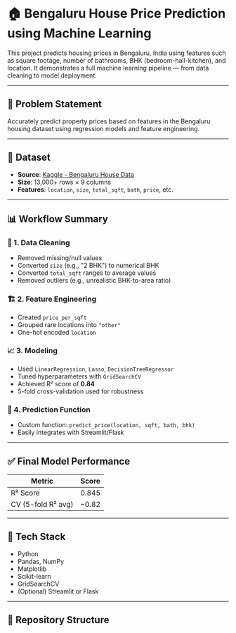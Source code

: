 # 🏠 Bengaluru House Price Prediction using Machine Learning

This project predicts housing prices in Bengaluru, India using features such as square footage, number of bathrooms, BHK (bedroom-hall-kitchen), and location. It demonstrates a full machine learning pipeline — from data cleaning to model deployment.

---

## 📌 Problem Statement

Accurately predict property prices based on features in the Bengaluru housing dataset using regression models and feature engineering.

---

## 📂 Dataset

- **Source**: [Kaggle - Bengaluru House Data](https://www.kaggle.com/datasets/amitabhajoy/bengaluru-house-price-data)
- **Size**: 13,000+ rows × 9 columns
- **Features**: `location`, `size`, `total_sqft`, `bath`, `price`, etc.

---

## 📊 Workflow Summary

### 🧹 1. Data Cleaning
- Removed missing/null values
- Converted `size` (e.g., "2 BHK") to numerical BHK
- Converted `total_sqft` ranges to average values
- Removed outliers (e.g., unrealistic BHK-to-area ratio)

### 🏗️ 2. Feature Engineering
- Created `price_per_sqft`
- Grouped rare locations into `"other"`
- One-hot encoded `location`

### 📈 3. Modeling
- Used `LinearRegression`, `Lasso`, `DecisionTreeRegressor`
- Tuned hyperparameters with `GridSearchCV`
- Achieved R² score of **0.84**
- 5-fold cross-validation used for robustness

### 🧠 4. Prediction Function
- Custom function: `predict_price(location, sqft, bath, bhk)`
- Easily integrates with Streamlit/Flask

---

## ✅ Final Model Performance

| Metric            | Score   |
|-------------------|---------|
| R² Score          | 0.845   |
| CV (5-fold R² avg)| ~0.82   |

---

## 🧪 Tech Stack

- Python
- Pandas, NumPy
- Matplotlib
- Scikit-learn
- GridSearchCV
- (Optional) Streamlit or Flask

---

## 📁 Repository Structure

